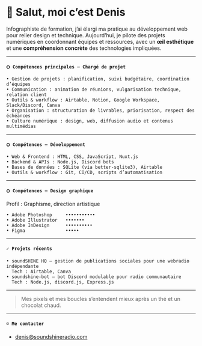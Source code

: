 # 👋 Salut, moi c’est Denis

Infographiste de formation, j’ai élargi ma pratique au développement web pour relier design et technique. Aujourd’hui, je pilote des projets numériques en coordonnant équipes et ressources, avec un **œil esthétique** et une **compréhension concrète** des technologies impliquées.

---

#### `⛭ Compétences principales – Chargé de projet`

```
• Gestion de projets : planification, suivi budgétaire, coordination d’équipes  
• Communication : animation de réunions, vulgarisation technique, relation client  
• Outils & workflow : Airtable, Notion, Google Workspace, Slack/Discord, Canva  
• Organisation : structuration de livrables, priorisation, respect des échéances  
• Culture numérique : design, web, diffusion audio et contenus multimédias  
```

---

#### `⛭ Compétences – Développement`

```
• Web & Frontend : HTML, CSS, JavaScript, Nuxt.js  
• Backend & APIs : Node.js, Discord bots  
• Bases de données : SQLite (via better-sqlite3), Airtable  
• Outils & workflow : Git, CI/CD, scripts d’automatisation  
```

---

#### `⛭ Compétences – Design graphique`

Profil : Graphisme, direction artistique

```
• Adobe Photoshop     •••••••••••
• Adobe Illustrator   •••••••
• Adobe InDesign      ••••••••••
• Figma               •••••
```

---

#### `✓ Projets récents`

```
• soundSHINE HQ — gestion de publications sociales pour une webradio indépendante 
  Tech : Airtable, Canva  
• soundshine-bot — bot Discord modulable pour radio communautaire  
  Tech : Node.js, discord.js, Express.js 
```

---

> Mes pixels et mes boucles s’entendent mieux après un thé et un chocolat chaud.

---

#### `☺︎ Me contacter`

* [denis@soundshineradio.com](mailto:denis@soundshineradio.com)
